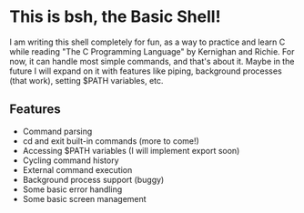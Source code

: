 # This is bsh, the Basic Shell!
I am writing this shell completely for fun, as a way to practice and learn C while reading "The C Programming Language" by Kernighan and Richie. For now, it can handle most simple commands, and that's about it. Maybe in the future I will expand on it with features like piping, background processes (that work), setting $PATH variables, etc.

## Features
* Command parsing
* cd and exit built-in commands (more to come!)
* Accessing $PATH variables (I will implement export soon)
* Cycling command history
* External command execution
* Background process support (buggy)
* Some basic error handling
* Some basic screen management